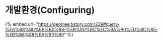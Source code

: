 # 개발환경(Configuring)

{% embed url="https://geonlee.tistory.com/229#query-%EA%B8%B0%EB%B0%98-%EB%9D%BC%EC%9A%B0%ED%8C%85-%EB%B6%88%EA%B0%80" %}








